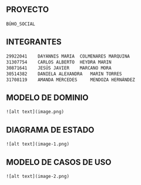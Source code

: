 ## PROYECTO
    BÚHO_SOCIAL

## INTEGRANTES
    29922041	DAYANNIS MARIA	COLMENARES MARQUINA
    31307754	CARLOS ALBERTO	HEYDRA MARIN
    30871641	JESÚS JAVIER	MARCANO MORA
    30514382	DANIELA ALEXANDRA	MARIN TORRES
    31708119	AMANDA MERCEDES 	MENDOZA HERNÁNDEZ 

## MODELO DE DOMINIO
    ![alt text](image.png)

## DIAGRAMA DE ESTADO
    ![alt text](image-1.png)

## MODELO DE CASOS DE USO
    ![alt text](image-2.png)